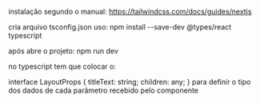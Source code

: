 instalação segundo o manual:
https://tailwindcss.com/docs/guides/nextjs

cria arquivo tsconfig.json
uso:
npm install --save-dev @types/react typescript

após abre o projeto: npm run dev

no typescript tem que colocar o:

interface LayoutProps {
titleText: string;
children: any;
}
para definir o tipo dos dados de cada parâmetro recebido pelo componente
